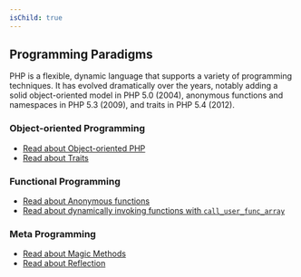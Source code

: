 ```yaml
---
isChild: true
---
```


## Programming Paradigms

PHP is a flexible, dynamic language that supports a variety of programming techniques. It has evolved dramatically over the years, notably adding a solid object-oriented model in PHP 5.0 (2004), anonymous functions and namespaces in PHP 5.3 (2009), and traits in PHP 5.4 (2012). 

### Object-oriented Programming

* [Read about Object-oriented PHP][oop]
* [Read about Traits][traits]

### Functional Programming

* [Read about Anonymous functions][anonymous-functions]
* [Read about dynamically invoking functions with `call_user_func_array`][call-user-func-array]

### Meta Programming

* [Read about Magic Methods][magic-methods]
* [Read about Reflection][reflection]

[namespaces]: http://php.net/manual/en/language.namespaces.php
[oop]: http://www.php.net/manual/en/language.oop5.php
[anonymous-functions]: http://www.php.net/manual/en/functions.anonymous.php
[magic-methods]: http://php.net/manual/en/language.oop5.magic.php
[reflection]: http://www.php.net/manual/en/intro.reflection.php
[traits]: http://www.php.net/traits
[call-user-func-array]: http://php.net/manual/en/function.call-user-func-array.php
